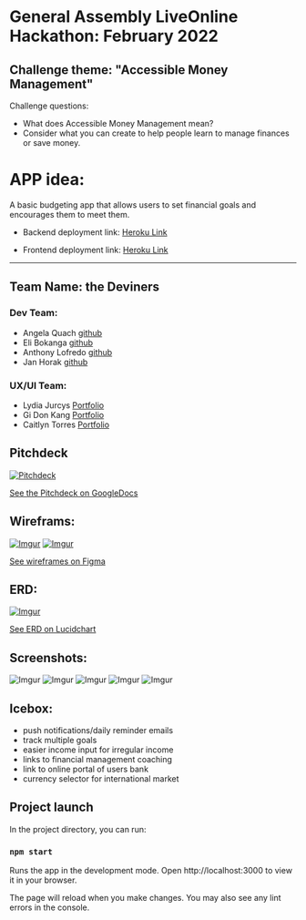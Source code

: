 # <b>General Assembly LiveOnline Hackathon: February 2022</b>

## Challenge theme: "Accessible Money Management"

Challenge questions: 
* What does Accessible Money Management mean?
* Consider what you can create to help people learn to manage finances or save money. 



# APP idea:
A basic budgeting app that allows users to set financial goals and encourages them to meet them.

* Backend deployment link: [Heroku Link](https://hackathon-2-15-22.herokuapp.com)

* Frontend deployment link: [Heroku Link](https://frontend-nine-tawny.vercel.app/)

---
## Team Name:  the Deviners 

### Dev Team: 

* Angela Quach [github](https://github.com/eyeseegIT)
* Eli Bokanga [github](https://github.com/elikyaB)
* Anthony Lofredo [github](https://github.com/Lofredoa1)
* Jan Horak [github](https://github.com/MrJanHorak)

### UX/UI Team:  
* Lydia Jurcys [Portfolio](https://www.lydiajurcys.design/)
* Gi Don Kang [Portfolio](https://www.gidonkang.com/)
* Caitlyn Torres [Portfolio](https://www.caitlyn-torres.com/)

## Pitchdeck

 [![Pitchdeck](https://i.imgur.com/ZHP3O78l.png)](https://docs.google.com/presentation/d/1aZoNKdd_ecqpWTovC9J-rDv1Cf1oUGkgUVGh7oUPjc8/edit#slide=id.g1145ca70610_3_0)

[See the Pitchdeck on GoogleDocs](https://docs.google.com/presentation/d/1aZoNKdd_ecqpWTovC9J-rDv1Cf1oUGkgUVGh7oUPjc8/edit#slide=id.g1145ca70610_3_0)

## Wireframs: 

[![Imgur](https://i.imgur.com/iKKfX9nl.png)](https://www.figma.com/file/o4nO2QfYkVxNebshuc5XhR/Hackathon-Project?node-id=0%3A1)
[![Imgur](https://i.imgur.com/C5OUpQ7l.png)](https://www.figma.com/file/o4nO2QfYkVxNebshuc5XhR/Hackathon-Project?node-id=0%3A1)

[See wireframes on Figma](https://www.figma.com/file/o4nO2QfYkVxNebshuc5XhR/Hackathon-Project?node-id=0%3A1)

## ERD:

[![Imgur](https://i.imgur.com/hxK3JWll.png)](https://lucid.app/lucidchart/59dadab8-1c7b-4f6a-9cc5-ca110b3723cd/edit?invitationId=inv_9969d2dd-c746-4480-9b22-41ac4b57533d)

[See ERD on Lucidchart](https://lucid.app/lucidchart/59dadab8-1c7b-4f6a-9cc5-ca110b3723cd/edit?invitationId=inv_9969d2dd-c746-4480-9b22-41ac4b57533d)


## Screenshots:
![Imgur](https://i.imgur.com/7scXYtwl.png)
![Imgur](https://i.imgur.com/RxEXG17l.png)
![Imgur](https://i.imgur.com/Bxp6vGWl.png)
![Imgur](https://i.imgur.com/Q0wN5w0l.png)
![Imgur](https://i.imgur.com/aWbh2Vjl.png)

## Icebox:

  * push notifications/daily reminder emails
  * track multiple goals
  * easier income input for irregular income
  * links to financial management coaching
  * link to online portal of users bank
  * currency selector for international market
 
 
## Project launch
In the project directory, you can run:

### `npm start`
Runs the app in the development mode.
Open http://localhost:3000 to view it in your browser.

The page will reload when you make changes.
You may also see any lint errors in the console.